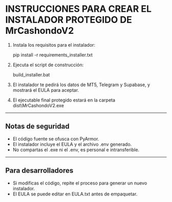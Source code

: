 # INSTRUCCIONES PARA CREAR EL INSTALADOR PROTEGIDO DE MrCashondoV2

1. Instala los requisitos para el instalador:
   
   pip install -r requirements_installer.txt

2. Ejecuta el script de construcción:
   
   build_installer.bat

3. El instalador te pedirá los datos de MT5, Telegram y Supabase, y mostrará el EULA para aceptar.

4. El ejecutable final protegido estará en la carpeta dist\MrCashondoV2.exe

---

## Notas de seguridad
- El código fuente se ofusca con PyArmor.
- El instalador incluye el EULA y el archivo .env generado.
- No compartas el .exe ni el .env, es personal e intransferible.

---

## Para desarrolladores
- Si modificas el código, repite el proceso para generar un nuevo instalador.
- El EULA se puede editar en EULA.txt antes de empaquetar.
